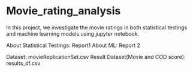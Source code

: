 # Movie_rating_analysis

In this project, we investigate the movie ratings in both statistical testings and machine learning models using jupyter notebook.

About Statistical Testings: Report1
About ML: Report 2

Dataset: movieReplicationSet.csv
Result Dataset(Movie and COD score): results_df.csv
